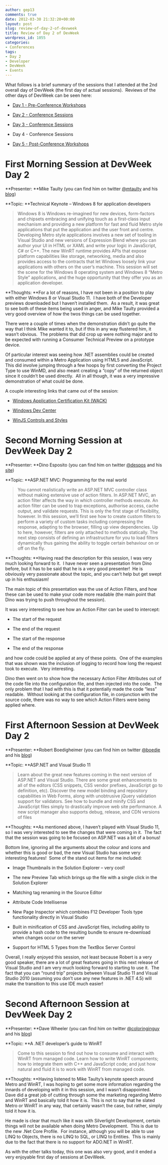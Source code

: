```yaml
---
author: gep13
comments: true
date: 2012-03-30 21:32:20+00:00
layout: post
slug: review-of-day-2-of-devweek
title: Review of Day 2 of DevWeek
wordpress_id: 1055
categories:
- Conferences
tags:
- Day 2
- Developer
- DevWeek
- Events
---
```


What follows is a brief summary of the sessions that I attended at the 2nd overall day of DevWeek (the first day of actual sessions).  Reviews of the other days of DevWeek can be seen here:



	
  * [Day 1 - Pre-Conference Workshops](http://www.gep13.co.uk/blog/review-of-day-1-of-devweek/)

	
  * [Day 2 - Conference Sessions](http://www.gep13.co.uk/blog/review-of-day-2-of-devweek/)

	
  * [Day 3 - Conference Sessions](http://www.gep13.co.uk/blog/review-of-day-3-of-devweek/)

	
  * Day 4 - Conference Sessions

	
  * [Day 5 - Post-Conference Workshops](http://www.gep13.co.uk/blog/review-of-day-5-of-devweek/)




# First Morning Session at DevWeek Day 2


**Presenter: **Mike Taulty (you can find him on twitter [@mtaulty](https://twitter.com/#!/mtaulty) and his [blog](http://mtaulty.com/communityserver/blogs/mike_taultys_blog/default.aspx))

**Topic: **Technical Keynote – Windows 8 for application developers


<blockquote>Windows 8 is Windows re-imagined for new devices, form-factors and chipsets embracing and unifying touch as a first-class input mechanism and providing a new platform for fast and fluid Metro style applications that put the application and the user front and centre. Developing Metro style applications involves a new set of tooling in Visual Studio and new versions of Expression Blend where you can author your UI in HTML or XAML and write your logic in JavaScript, C# or C++. The new WinRT runtime provides APIs that expose platform capabilities like storage, networking, media and also provides access to the contracts that let Windows loosely link your applications with others on the user’s machine.
This session will set the scene for the Windows 8 operating system and Windows 8 “Metro Style” applications, and the huge opportunity that they offer you as an application developer.</blockquote>


**Thoughts: **For a lot of reasons, I have not been in a position to play with either Windows 8 or Visual Studio 11.  I have both of the Developer previews downloaded but I haven’t installed them.  As a result, it was great to see both of these items being used in anger, and Mike Taulty provided a very good overview of how the twos things can be used together.

There were a couple of times when the demonstration didn’t go quite the way that I think Mike wanted it to, but if this in any way flustered him, it wasn’t obvious.  The problems that did crop up were nothing major and to be expected with running a Consumer Technical Preview on a prototype device.

Of particular interest was seeing how .NET assemblies could be created and consumed within a Metro Application using HTML5 and JavaScript.  This did involve jumping through a few hoops by first converting the Project Type to use WinMD, and also meant creating a “copy” of the returned object since it couldn’t be used directly.  All in all though, it was a very impressive demonstration of what could be done.

A couple interesting links that came out of the session:



	
  * [Windows Application Certification Kit (WACK)](http://www.microsoft.com/Download/en/details.aspx?id=27414)

	
  * [Windows Dev Center](http://dev.windows.com)

	
  * [WinJS Controls and Styles](http://msdn.microsoft.com/en-us/library/windows/apps/hh465493.aspx)




# Second Morning Session at DevWeek Day 2


**Presenter: **Dino Esposito (you can find him on twitter [@despos](https://twitter.com/#!/despos) and his [site](http://www.expoware.org/))

**Topic: **ASP.NET MVC: Programming for the real world


<blockquote>You cannot realistically write an ASP.NET MVC controller class without making extensive use of action filters. In ASP.NET MVC, an action filter affects the way in which controller methods execute. An action filter can be used to trap exceptions, authorise access, cache output, and validate requests. This is only the first stage of flexibility, however. In this session, we’ll first see how to create custom filters to perform a variety of custom tasks including compressing the response, adapting to the browser, filling up view dependencies. Up to here, however, filters are only attached to methods statically. The next step consists of defining an infrastructure for you to load filters dynamically thus gaining the ability to toggle certain behaviour on or off on the fly.</blockquote>


**Thoughts: **Having read the description for this session, I was very much looking forward to it.  I have never seen a presentation from Dino before, but it has to be said that he is a very good presenter!  He is obviously very passionate about the topic, and you can’t help but get swept up in his enthusiasm!

The main topic of this presentation was the use of Action Filters, and how these can be used to make your code more readable (the main point that Dino was trying to push throughout the session).

It was very interesting to see how an Action Filter can be used to intercept:



	
  * The start of the request

	
  * The end of the request

	
  * The start of the response

	
  * The end of the response


and how code could be applied at any of these points.  One of the examples that was shown was the inclusion of logging to record how long the request took to execute.  Very interesting.

Dino then went on to show how the necessary Action Filter Attributes out of the code file into the configuration file, and then injected into the code.  The only problem that I had with this is that it potentially made the code “less” readable.  Without looking at the configuration file, in conjunction with the source code, there was no way to see which Action Filters were being applied where.


# First Afternoon Session at DevWeek Day 2


**Presenter: **Robert Boedigheimer (you can find him on twitter [@boedie](https://twitter.com/#!/boedie) and his [blog](http://aspadvice.com/blogs/robertb))

**Topic: **ASP.NET and Visual Studio 11


<blockquote>Learn about the great new features coming in the next version of ASP.NET and Visual Studio. There are some great enhancements to all of the editors (CSS snippets, CSS vendor prefixes, JavaScript go to definition, etc). Discover the new model binding and repository capabilities in Web Forms, along with unobtrusive jQuery validation support for validators. See how to bundle and minify CSS and JavaScript files simply to drastically improve web site performance. A new script manager also supports debug, release, and CDN versions of files</blockquote>


**Thoughts: **As mentioned above, I haven’t played with Visual Studio 11, so I was very interested to see the changes that were coming in it.  The fact that the session was going to be focused on ASP.NET was a bit of a bonus!

Bottom line, ignoring all the arguments about the colour and icons and whether this is good or bad, the new Visual Studio has some very interesting features!  Some of the stand out items for me included:



	
  * Image Thumbnails in the Solution Explorer – very cool!

	
  * The new Preview Tab which brings up the file with a single click in the Solution Explorer

	
  * Matching tag renaming in the Source Editor

	
  * Attribute Code Intellisense

	
  * New Page Inspector which combines F12 Developer Tools type functionality directly in Visual Studio

	
  * Built in minification of CSS and JavaScript files, including ability to provide a hash code to the resulting bundle to ensure re-download when changes occur on the server

	
  * Support for HTML 5 Types from the TextBox Server Control


Overall, I really enjoyed this session, not least because Robert is a very good speaker, there are a lot of great features going in this next release of Visual Studio and I am very much looking forward to starting to use it.  The fact that you can “round trip” projects between Visual Studio 11 and Visual Studio 2010 (assuming you don’t use any new features in .NET 4.5) will make the transition to this use IDE much easier!


# Second Afternoon Session at DevWeek Day 2


**Presenter: **Dave Wheeler (you can find him on twitter [@coloringinguy](https://twitter.com/#!/coloringinguy) and his [blog](http://coloringinguy.com/))

**Topic: **A .NET developer’s guide to WinRT


<blockquote>Come to this session to find out how to consume and interact with WinRT from managed code.
Learn how to write WinRT components; how to integrate them with C++ and JavaScript code; and just how natural and fluid it is to work with WinRT from managed code.</blockquote>


**Thoughts: **Having listened to Mike Taulty’s keynote speech around Metro and WinRT, I was hoping to get some more information regarding the innards of developing with it in this session, and I wasn’t disappointed.  Dave did a great job of cutting through some the marketing regarding Metro and WinRT and basically told it how it is.  This is not to say that he slated Metro or WinRT in any way, that certainly wasn’t the case, but rather, simply told it how it is.

He made is clear that much like it was with Silverlight Development, certain things will not be available when doing Metro Development.  This is due to the new .Net Core Profile.  For instance, although you will be able to use LINQ to Objects, there is no LINQ to SQL, or LINQ to Entities.  This is mainly due to the fact that there is no support for ADO.NET in WinRT.

As with the other talks today, this one was also very good, and it ended a very enjoyable first day of sessions at DevWeek.
